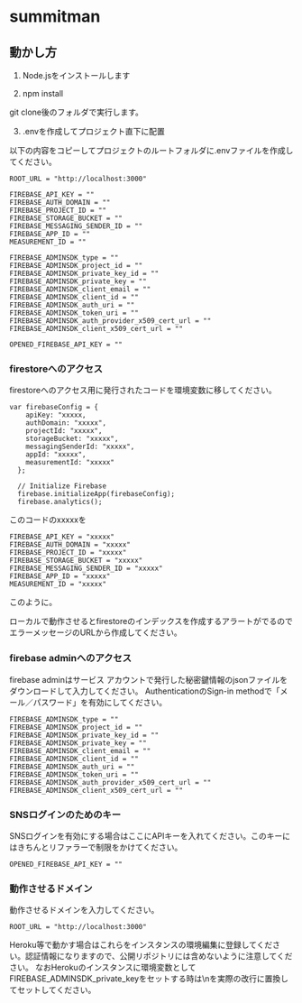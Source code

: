 # summitman

## 動かし方
1. Node.jsをインストールします

2. npm install

git clone後のフォルダで実行します。

3. .envを作成してプロジェクト直下に配置

以下の内容をコピーしてプロジェクトのルートフォルダに.envファイルを作成してください。

```
ROOT_URL = "http://localhost:3000"

FIREBASE_API_KEY = ""
FIREBASE_AUTH_DOMAIN = ""
FIREBASE_PROJECT_ID = ""
FIREBASE_STORAGE_BUCKET = ""
FIREBASE_MESSAGING_SENDER_ID = ""
FIREBASE_APP_ID = ""
MEASUREMENT_ID = ""

FIREBASE_ADMINSDK_type = ""
FIREBASE_ADMINSDK_project_id = ""
FIREBASE_ADMINSDK_private_key_id = ""
FIREBASE_ADMINSDK_private_key = ""
FIREBASE_ADMINSDK_client_email = ""
FIREBASE_ADMINSDK_client_id = ""
FIREBASE_ADMINSDK_auth_uri = ""
FIREBASE_ADMINSDK_token_uri = ""
FIREBASE_ADMINSDK_auth_provider_x509_cert_url = ""
FIREBASE_ADMINSDK_client_x509_cert_url = ""

OPENED_FIREBASE_API_KEY = ""
```
### firestoreへのアクセス

firestoreへのアクセス用に発行されたコードを環境変数に移してください。

```
var firebaseConfig = {
    apiKey: "xxxxx,
    authDomain: "xxxxx",
    projectId: "xxxxx",
    storageBucket: "xxxxx",
    messagingSenderId: "xxxxx",
    appId: "xxxxx",
    measurementId: "xxxxx"
  };
  
  // Initialize Firebase
  firebase.initializeApp(firebaseConfig);
  firebase.analytics();
```
このコードのxxxxxを
```
FIREBASE_API_KEY = "xxxxx"
FIREBASE_AUTH_DOMAIN = "xxxxx"
FIREBASE_PROJECT_ID = "xxxxx"
FIREBASE_STORAGE_BUCKET = "xxxxx"
FIREBASE_MESSAGING_SENDER_ID = "xxxxx"
FIREBASE_APP_ID = "xxxxx"
MEASUREMENT_ID = "xxxxx"
```
このように。

ローカルで動作させるとfirestoreのインデックスを作成するアラートがでるのでエラーメッセージのURLから作成してください。

### firebase adminへのアクセス

firebase adminはサービス アカウントで発行した秘密鍵情報のjsonファイルをダウンロードして入力してください。
AuthenticationのSign-in methodで「メール／パスワード」を有効にしてください。

```
FIREBASE_ADMINSDK_type = ""
FIREBASE_ADMINSDK_project_id = ""
FIREBASE_ADMINSDK_private_key_id = ""
FIREBASE_ADMINSDK_private_key = ""
FIREBASE_ADMINSDK_client_email = ""
FIREBASE_ADMINSDK_client_id = ""
FIREBASE_ADMINSDK_auth_uri = ""
FIREBASE_ADMINSDK_token_uri = ""
FIREBASE_ADMINSDK_auth_provider_x509_cert_url = ""
FIREBASE_ADMINSDK_client_x509_cert_url = ""
```

### SNSログインのためのキー

SNSログインを有効にする場合はここにAPIキーを入れてください。このキーにはきちんとリファラーで制限をかけてください。

```
OPENED_FIREBASE_API_KEY = ""
```

### 動作させるドメイン

動作させるドメインを入力してください。

`ROOT_URL = "http://localhost:3000"`

Heroku等で動かす場合はこれらをインスタンスの環境編集に登録してください。認証情報になりますので、公開リポジトリには含めないように注意してください。
なおHerokuのインスタンスに環境変数としてFIREBASE_ADMINSDK_private_keyをセットする時は\nを実際の改行に置換してセットしてください。




